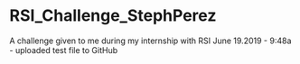 # RSI_Challenge_StephPerez
A challenge given to me during my internship with RSI
June 19.2019 - 9:48a - uploaded test file to GitHub